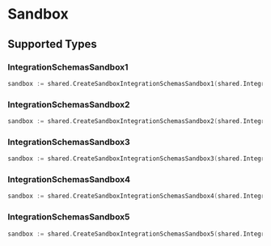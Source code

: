 # Sandbox


## Supported Types

### IntegrationSchemasSandbox1

```go
sandbox := shared.CreateSandboxIntegrationSchemasSandbox1(shared.IntegrationSchemasSandbox1{/* values here */})
```

### IntegrationSchemasSandbox2

```go
sandbox := shared.CreateSandboxIntegrationSchemasSandbox2(shared.IntegrationSchemasSandbox2{/* values here */})
```

### IntegrationSchemasSandbox3

```go
sandbox := shared.CreateSandboxIntegrationSchemasSandbox3(shared.IntegrationSchemasSandbox3{/* values here */})
```

### IntegrationSchemasSandbox4

```go
sandbox := shared.CreateSandboxIntegrationSchemasSandbox4(shared.IntegrationSchemasSandbox4{/* values here */})
```

### IntegrationSchemasSandbox5

```go
sandbox := shared.CreateSandboxIntegrationSchemasSandbox5(shared.IntegrationSchemasSandbox5{/* values here */})
```

